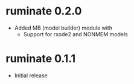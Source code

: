 # ruminate 0.2.0 
- Added MB (model builder) module with
  - Support for rxode2 and NONMEM models

# ruminate 0.1.1
- Initial release
